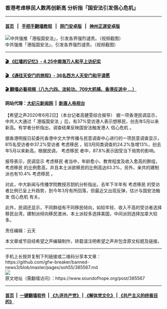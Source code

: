 ### 香港考虑移民人数再创新高 分析指「国安法引发信心危机」
------------------------

#### [首页](https://github.com/gfw-breaker/banned-news3/blob/master/README.md) &nbsp;&nbsp;|&nbsp;&nbsp; [手把手翻墙教程](https://github.com/gfw-breaker/guides/wiki) &nbsp;&nbsp;|&nbsp;&nbsp; [网门安卓版](https://github.com/oGate2/oGate) &nbsp;&nbsp;|&nbsp;&nbsp; [神州正道安卓版](https://github.com/SzzdOgate/update) 



<div><img alt="中共强推「港版国安法」，引发各界强烈谴责。（视频截图）" src="https://img.soundofhope.org/2020-05/88-2-800x450-1590132925620.jpg"/>
<br/><figcaption class="caption">
 中共强推「港版国安法」，引发各界强烈谴责。（视频截图）
</figcaption></div><hr/>

#### [ 🎬  《红墙的记忆》- 4.25中南海万人和平上访纪实](http://141.164.39.94:10000/videos/legend/425.html)

#### [ 🎬  《通往天安门的旅程》- 36名西方人天安门和平请愿 ](http://141.164.39.94:10000/videos/legend/JTT.html)

#### [ 🎬  翻墙必看视频（八九六四、法轮功、709大抓捕、香港反送中 ...）](https://github.com/gfw-breaker/links/blob/master/banned.md)

#### 网站代理：[大纪元新闻网](http://167.172.10.89:10080/gb/) &nbsp;|&nbsp; [新唐人电视台](http://167.172.10.89:8808/gb/)

<div><div class="Content__Wrapper sc-1bvya0-0 grZQxZ">
 <p class="meta-top">
  <span class="meta">
   【希望之声2020年6月2日】（本台记者高健雯综合报导）
  </span>
  据一项香港民调显示，中共人大通过「
  <ok href="/term/289951">
   港版国安法
  </ok>
  」后，有37%受访港人表示想移民，创去年5月以来新高。有学者分析指出，调查结果反映国安法触发港人
  <ok href="/term/207949">
   信心危机
  </ok>
  。
 </p>
 <p>
  据香港明报日前委托香港中文大学传播与民意调查中心进行的一项民意调查显示，815名受访者中37.2%受访者
  <ok href="/term/296479">
   考虑移民
  </ok>
  ，较3月同类调查的24.2%急增13%，创去年5月以来新高。根据民调，
  <ok href="/term/296479">
   考虑移民
  </ok>
  者中，87.8%表示因受当下局势的影响。
 </p>
 <div class="AD_Embed__Wrap-sc-1xslmin-0 igMuqX module desktop">
  <div>
  </div>
 </div>
 <p>
  报导表示，民调显示
  <ok href="/term/296479">
   考虑移民
  </ok>
  者当中，年龄愈小、教育程度及收入愈高的群组，
  <ok href="/term/296479">
   考虑移民
  </ok>
  的比例愈高，并且本土派欲移民的比例高达63.3%，另外，亲共的建制派也有10.4%
  <ok href="/term/296479">
   考虑移民
  </ok>
  。
 </p>
 <p>
  对此，中大新闻与传播学院教授苏钥机分析指出，去年下半年有
  <ok href="/term/296479">
   考虑移民
  </ok>
  的受访者比例已呈上升趋势，到今年3月有所回落，但最近又出现反弹，估计与国安法触发
  <ok href="/term/207949">
   信心危机
  </ok>
  有关。
 </p>
 <p>
  此外，民调还显示，不同群组有不同移民倾向，如较年轻、收入不高的受访者选择移民台湾，建制派倾向移民澳洲，本土派较多选择美国，中间派则选择加拿大较多。
 </p>
 <p class="meta-btm">
  责任编辑：云天
 </p>
 <p class="meta-btm">
  本文章或节目经希望之声编辑制作，转载请注明希望之声并包含原文标题及链接。
 </p>
</div>
</div>
<hr/>
手机上长按并复制下列链接或二维码分享本文章：<br/>
https://github.com/gfw-breaker/banned-news3/blob/master/pages/soh55/385567.md <br/>
<a href='https://github.com/gfw-breaker/banned-news3/blob/master/pages/soh55/385567.md'><img src='https://github.com/gfw-breaker/banned-news3/blob/master/pages/soh55/385567.md.png'/></a> <br/>
原文地址（需翻墙访问）：https://www.soundofhope.org/post/385567


------------------------
#### [首页](https://github.com/gfw-breaker/banned-news3/blob/master/README.md) &nbsp;|&nbsp; [一键翻墙软件](https://github.com/gfw-breaker/nogfw/blob/master/README.md) &nbsp;| [《九评共产党》](https://github.com/gfw-breaker/9ping.md/blob/master/README.md#九评之一评共产党是什么) | [《解体党文化》](https://github.com/gfw-breaker/jtdwh.md/blob/master/README.md) | [《共产主义的终极目的》](https://github.com/gfw-breaker/gczydzjmd.md/blob/master/README.md)


<img src='http://gfw-breaker.win/banned-news3/pages/soh55/385567.md' width='0px' height='0px'/>